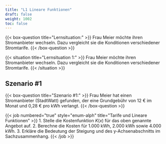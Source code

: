 ```yaml
---
title: "L1 Lineare Funktionen"
draft: false
weight: 1002
toc: false
---
```


{{< box-question title="Lernsituation:" >}}
    Frau Meier möchte ihren Stromanbieter wechseln. Dazu vergleicht sie die Konditionen verschiedener Stromtarife.
{{< /box-question >}}

{{< situation title="Lernsituation 1:" >}}
    Frau Meier möchte ihren Stromanbieter wechseln. Dazu vergleicht sie die Konditionen verschiedener Stromtarife.
{{< /situation >}}

## Szenario #1

{{< box-question title="Szenario #1:" >}}
    Frau Meier hat einen Stromanbieter (StadtWatt) gefunden, der eine Grundgebühr von 12 € im Monat und 0,28 € pro kWh verlangt.
{{< /box-question >}}

{{< job numbered="true" style="enum-alph" title="Tarife und Lineare Funktionen" >}}
    1. Stelle die Kostenfunktion $K(x)$ für das oben genannte Angebot auf.
    2. Berechne die Kosten für 1.000 kWh, 2.000 kWh sowie 4.000 kWh.
    3. Erkläre die Bedeutung der Steigung und des y-Achsenabschnitts im Sachzusammenhang.
{{< /job >}}
